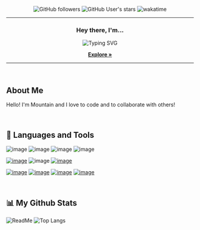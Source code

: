 <div align="center">

  ![GitHub followers](https://img.shields.io/github/followers/MountainTiger144?style=for-the-badge) ![GitHub User's stars](https://img.shields.io/github/stars/MountainTiger144?style=for-the-badge) ![wakatime](https://wakatime.com/badge/github/MountainTiger144/MountainTiger144.svg?style=for-the-badge)

  ---

  ### Hey there, I'm...

  ![Typing SVG](https://readme-typing-svg.herokuapp.com?color=%2300ddff&size=25&center=true&width=600&lines=MountainT144;A+Discord+Bot+Creator;Always+Learning+New+Skills)

  [**Explore »**](#About-Me)
</div>

---
<br />

## About Me
Hello! I'm Mountain and I love to code and to collaborate with others!

<br />

## 🧱 Languages and Tools

![image](https://img.shields.io/badge/HTML-239120?style=for-the-badge&logo=html5&logoColor=white) 
![image](https://img.shields.io/badge/CSS-239120?&style=for-the-badge&logo=css3&logoColor=white)
![image](https://img.shields.io/badge/JavaScript-F7DF1E?style=for-the-badge&logo=javascript&logoColor=black)
![image](https://img.shields.io/badge/json-5E5C5C?style=for-the-badge&logo=json&logoColor=white)

[![image](https://img.shields.io/badge/Node.js-339933?style=for-the-badge&logo=nodedotjs&logoColor=white)](https://nodejs.org/en/)
![image](https://img.shields.io/badge/npm-CB3837?style=for-the-badge&logo=npm&logoColor=white)
[![image](https://img.shields.io/badge/Git-F05032?style=for-the-badge&logo=git&logoColor=whit)](https://git-scm.com/)

[![image](https://img.shields.io/badge/Windows-0078D6?style=for-the-badge&logo=windows&logoColor=white)](https://www.microsoft.com/en-au/windows)
[![image](https://img.shields.io/badge/Visual_Studio_Code-0078D4?style=for-the-badge&logo=visual%20studio%20code&logoColor=white)](https://code.visualstudio.com/)
[![image](https://img.shields.io/badge/Adobe%20Premiere%20Pro-9999FF?style=for-the-badge&logo=Adobe%20Premiere%20Pro&logoColor=white)](https://www.adobe.com/products/premiere.html)
[![image](https://img.shields.io/badge/Adobe%20Photoshop-31A8FF?style=for-the-badge&logo=Adobe%20Photoshop&logoColor=black)](https://www.adobe.com/products/photoshop.html)

<br />

## 📊 My Github Stats

![ReadMe](https://github-readme-stats.vercel.app/api?username=mountaintiger144&bg_color=12131A&title_color=00ddff&text_color=fff&show_icons=true&icon_color=00ddff)
![Top Langs](https://github-readme-stats.vercel.app/api/top-langs/?username=mountaintiger144&layout=compact&bg_color=12131A&title_color=00ddff&text_color=fff)

